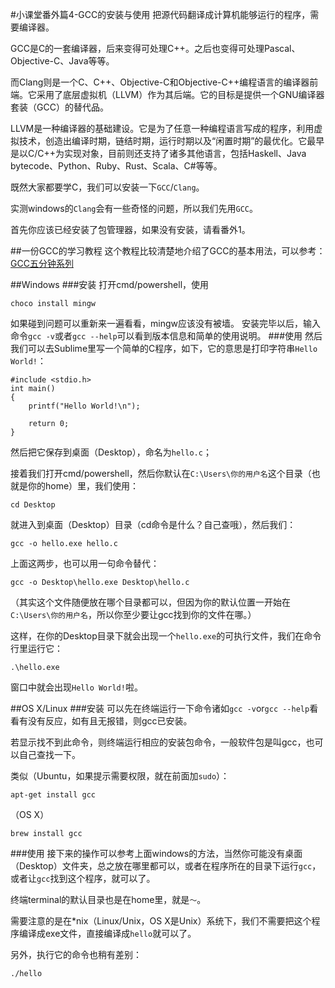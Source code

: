 #小课堂番外篇4-GCC的安装与使用
把源代码翻译成计算机能够运行的程序，需要编译器。

GCC是C的一套编译器，后来变得可处理C++。之后也变得可处理Pascal、Objective-C、Java等等。

而Clang则是一个C、C++、Objective-C和Objective-C++编程语言的编译器前端。它采用了底层虚拟机（LLVM）作为其后端。它的目标是提供一个GNU编译器套装（GCC）的替代品。

LLVM是一种编译器的基础建设。它是为了任意一种编程语言写成的程序，利用虚拟技术，创造出编译时期，链结时期，运行时期以及“闲置时期”的最优化。它最早是以C/C++为实现对象，目前则还支持了诸多其他语言，包括Haskell、Java bytecode、Python、Ruby、Rust、Scala、C#等等。

既然大家都要学C，我们可以安装一下`GCC`/`Clang`。

实测windows的`Clang`会有一些奇怪的问题，所以我们先用`GCC`。

首先你应该已经安装了包管理器，如果没有安装，请看番外1。

##一份GCC的学习教程
这个教程比较清楚地介绍了GCC的基本用法，可以参考：[GCC五分钟系列](https://github.com/lexdene/gcc_five_minute)

##Windows
###安装
打开cmd/powershell，使用
```
choco install mingw
```

如果碰到问题可以重新来一遍看看，mingw应该没有被墙。
安装完毕以后，输入命令`gcc -v`或者`gcc --help`可以看到版本信息和简单的使用说明。
###使用
然后我们可以去Sublime里写一个简单的C程序，如下，它的意思是打印字符串`Hello World!`：
```
#include <stdio.h>
int main()
{
	printf("Hello World!\n");

	return 0;
}
```
然后把它保存到桌面（Desktop），命名为`hello.c`；

接着我们打开cmd/powershell，然后你默认在`C:\Users\你的用户名`这个目录（也就是你的home）里，我们使用：
```
cd Desktop
```
就进入到桌面（Desktop）目录（cd命令是什么？自己查哦），然后我们：
```
gcc -o hello.exe hello.c
```
上面这两步，也可以用一句命令替代：
```
gcc -o Desktop\hello.exe Desktop\hello.c
```
（其实这个文件随便放在哪个目录都可以，但因为你的默认位置一开始在`C:\Users\你的用户名`，所以你至少要让gcc找到你的文件在哪。）

这样，在你的Desktop目录下就会出现一个`hello.exe`的可执行文件，我们在命令行里运行它：
```
.\hello.exe
```
窗口中就会出现`Hello World!`啦。



##OS X/Linux
###安装
可以先在终端运行一下命令诸如`gcc -v`or`gcc --help`看看有没有反应，如有且无报错，则gcc已安装。

若显示找不到此命令，则终端运行相应的安装包命令，一般软件包是叫gcc，也可以自己查找一下。

类似（Ubuntu，如果提示需要权限，就在前面加`sudo`）：
```
apt-get install gcc
```
（OS X）
```
brew install gcc
```
###使用
接下来的操作可以参考上面windows的方法，当然你可能没有桌面（Desktop）文件夹，总之放在哪里都可以，或者在程序所在的目录下运行`gcc`，或者让`gcc`找到这个程序，就可以了。

终端terminal的默认目录也是在home里，就是`～`。

需要注意的是在*nix（Linux/Unix，OS X是Unix）系统下，我们不需要把这个程序编译成exe文件，直接编译成`hello`就可以了。

另外，执行它的命令也稍有差别：
```
./hello
```
